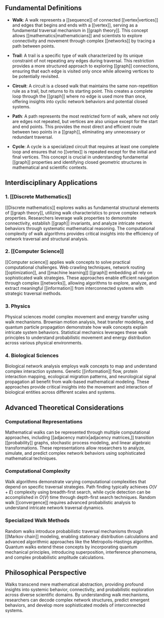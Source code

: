 ## Fundamental Definitions

* **Walk**: A walk represents a [[sequence]] of connected [[vertex|vertices]] and edges that begins and ends with a [[vertex]], serving as a fundamental traversal mechanism in [[graph theory]]. This concept allows [[mathematics|mathematicians]] and scientists to explore connectivity and movement through complex [[networks]] by tracing a path between points.

* **Trail**: A trail is a specific type of walk characterized by its unique constraint of not repeating any edges during traversal. This restriction provides a more structured approach to exploring [[graph]] connections, ensuring that each edge is visited only once while allowing vertices to be potentially revisited.

* **Circuit**: A circuit is a closed walk that maintains the same non-repetition rule as a trail, but returns to its starting point. This creates a complete loop through the [[graph]] where no edge is used more than once, offering insights into cyclic network behaviors and potential closed systems.

* **Path**: A path represents the most restricted form of walk, where not only are edges not repeated, but vertices are also unique except for the start and end points. This provides the most direct and efficient route between two points in a [[graph]], eliminating any unnecessary or redundant traversal.

* **Cycle**: A cycle is a specialized circuit that requires at least one complete loop and ensures that no [[vertex]] is repeated except for the initial and final vertices. This concept is crucial in understanding fundamental [[graph]] properties and identifying closed geometric structures in mathematical and scientific contexts.

## Interdisciplinary Applications

### 1. [[Discrete Mathematics]]
[[Discrete mathematics]] explores walks as fundamental structural elements of [[graph theory]], utilizing walk characteristics to prove complex network properties. Researchers leverage walk properties to demonstrate connectivity, establish [[graph]] invariants, and analyze intricate network behaviors through systematic mathematical reasoning. The computational complexity of walk algorithms provides critical insights into the efficiency of network traversal and structural analysis.

### 2. [[Computer Science]]
[[Computer science]] applies walk concepts to solve practical computational challenges. Web crawling techniques, network routing [[optimization]], and [[machine learning]] [[graph]] embedding all rely on sophisticated walk strategies. These approaches enable efficient navigation through complex [[networks]], allowing algorithms to explore, analyze, and extract meaningful [[information]] from interconnected systems with strategic traversal methods.

### 3. Physics
Physical sciences model complex movement and energy transfer using walk mechanisms. Brownian motion analysis, heat transfer modeling, and quantum particle propagation demonstrate how walk concepts explain intricate system behaviors. Statistical mechanics leverages these walk principles to understand probabilistic movement and energy distribution across various physical environments.

### 4. Biological Sciences
Biological network analysis employs walk concepts to map and understand complex interaction systems. Genetic [[information]] flow, protein interaction mapping, ecological migration patterns, and neurological signal propagation all benefit from walk-based mathematical modeling. These approaches provide critical insights into the movement and interaction of biological entities across different scales and systems.

## Advanced Theoretical Considerations

### Computational Representations
Mathematical walks can be represented through multiple computational approaches, including [[adjacency matrix|adjacency matrices,]] transition [[probability]] graphs, stochastic process modeling, and linear algebraic transformations. These representations allow researchers to analyze, simulate, and predict complex network behaviors using sophisticated mathematical techniques.

### Computational Complexity
Walk algorithms demonstrate varying computational complexities that depend on specific traversal strategies. Path finding typically achieves $O(V+E)$ complexity using breadth-first search, while cycle detection can be accomplished in $O(V)$ time through depth-first search techniques. Random walk [[convergence]] requires advanced probabilistic analysis to understand intricate network traversal dynamics.

### Specialized Walk Methods
Random walks introduce probabilistic traversal mechanisms through [[Markov chain]] modeling, enabling stationary distribution calculations and advanced algorithmic approaches like the Metropolis-Hastings algorithm. Quantum walks extend these concepts by incorporating quantum mechanical principles, introducing superposition, interference phenomena, and complex probabilistic amplitude calculations.

## Philosophical Perspective
Walks transcend mere mathematical abstraction, providing profound insights into systemic behavior, connectivity, and probabilistic exploration across diverse scientific domains. By understanding walk mechanisms, researchers can decode complex network structures, predict emergent behaviors, and develop more sophisticated models of interconnected systems.